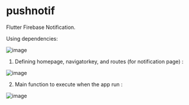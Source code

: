 # pushnotif

Flutter Firebase Notification.

Using dependencies:

![image](https://github.com/farrelaranku/flutterfirenotif/assets/114351382/d4133e2a-860d-4e27-b85f-d126745dc67b)

1. Defining homepage, navigatorkey, and routes (for notification page) :

![image](https://github.com/farrelaranku/flutterfirenotif/assets/114351382/194ca538-a072-4be4-8f08-a176875d04e3)

2. Main function to execute when the app run :

![image](https://github.com/farrelaranku/flutterfirenotif/assets/114351382/e45a38a9-0290-47a2-b250-fd415216ff24)
